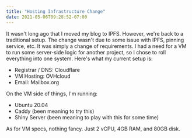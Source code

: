 ```yaml
---
title: "Hosting Infrastructure Change"
date: 2021-05-06T09:28:52-07:00
---
```


It wasn't long ago that I moved my blog to IPFS. However, we're back to a traditional setup. The change wasn't due to some issue with IPFS, pinning service, etc. It was simply a change of requirements. I had a need for a VM to run some server-side logic for another project, so I chose to roll everything into one system. Here's what my current setup is:

* Registrar / DNS: Cloudflare
* VM Hosting: OVHcloud
* Email: Mailbox.org

On the VM side of things, I'm running:

* Ubuntu 20.04
* Caddy (been meaning to try this)
* Shiny Server (been meaning to play with this for some time)

As for VM specs, nothing fancy. Just 2 vCPU, 4GB RAM, and 80GB disk.

